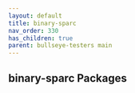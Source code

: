 ```yaml
---
layout: default
title: binary-sparc
nav_order: 330
has_children: true
parent: bullseye-testers main
---
```


## binary-sparc Packages
